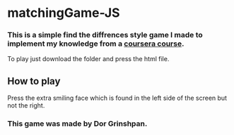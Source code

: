 # matchingGame-JS

### This is a simple find the diffrences style game I made to implement my knowledge from a [coursera course](https://www.coursera.org/learn/html-css-javascript/).

To play just download the folder and press the html file.

## How to play
Press the extra smiling face which is found in the left side of the screen but not the right.

### This game was made by Dor Grinshpan.
